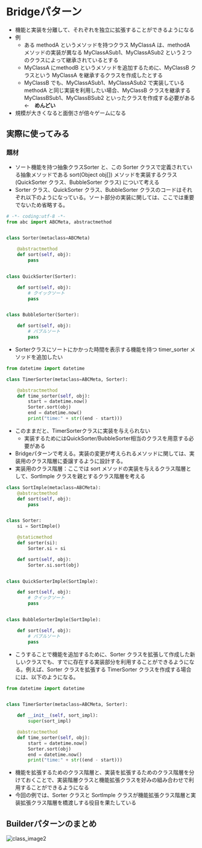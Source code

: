 # Bridgeパターン
- 機能と実装を分離して、それぞれを独立に拡張することができるようになる
- 例
  - ある methodA というメソッドを持つクラス MyClassA は、methodA メソッドの実装が異なる MyClassASub1、MyClassASub2 という２つのクラスによって継承されているとする
  - MyClassA にmethodB というメソッドを追加するために、MyClassB クラスという MyClassA を継承するクラスを作成したとする
  - MyClassB でも、MyClassASub1、MyClassASub2 で実装している methodA と同じ実装を利用したい場合、MyClassB クラスを継承する MyClassBSub1、MyClassBSub2 といったクラスを作成する必要がある　←　**めんどい**
- 規模が大きくなると面倒さが倍々ゲームになる

## 実際に使ってみる
### 題材
- ソート機能を持つ抽象クラスSorter と、この Sorter クラスで定義されている抽象メソッドである sort(Object obj[]) メソッドを実装するクラス (QuickSorter クラス、BubbleSorter クラス) について考える
- Sorter クラス、QuickSorter クラス、BubbleSorter クラスのコードはそれぞれ以下のようになっている。ソート部分の実装に関しては、ここでは重要でないため省略する。

```python
# -*- coding:utf-8 -*-
from abc import ABCMeta, abstractmethod


class Sorter(metaclass=ABCMeta)

    @abstractmethod
    def sort(self, obj):
        pass


class QuickSorter(Sorter):

    def sort(self, obj):
        # クイックソート
        pass


class BubbleSorter(Sorter):

    def sort(self, obj):
        # バブルソート
        pass
```

- Sorterクラスにソートにかかった時間を表示する機能を持つ timer_sorter メソッドを追加したい

```python
from datetime import datetime

class TimerSorter(metaclass=ABCMeta, Sorter):

    @abstractmethod
    def time_sorter(self, obj):
        start = datetime.now()
        Sorter.sort(obj)
        end = datetime.now()
        print("time:" + str((end - start)))
```

- このままだと、TimerSorterクラスに実装を与えられない
  - 実装するためにはQuickSorter/BubbleSorter相当のクラスを用意する必要がある
- Bridgeパターンで考える。実装の変更が考えられるメソッドに関しては、実装用のクラス階層に委譲するように設計する。
- 実装用のクラス階層：ここでは sort メソッドの実装を与えるクラス階層として、SortImple クラスを親とするクラス階層を考える

```python
class SortImple(metaclass=ABCMeta):
    @abstractmethod
    def sort(self, obj):
        pass


class Sorter:
    si = SortImple()

    @staticmethod
    def sorter(si):
        Sorter.si = si

    def sort(self, obj):
        Sorter.si.sort(obj)


class QuickSorterImple(SortImple):

    def sort(self, obj):
        # クイックソート
        pass


class BubbleSorterImple(SortImple):

    def sort(self, obj):
        # バブルソート
        pass

```

- こうすることで機能を追加するために、Sorter クラスを拡張して作成した新しいクラスでも、すでに存在する実装部分を利用することができるようになる。例えば、Sorter クラスを拡張する TimerSorter クラスを作成する場合には、以下のようになる。

```python
from datetime import datetime


class TimerSorter(metaclass=ABCMeta, Sorter):

    def __init__(self, sort_impl):
        super(sort_impl)

    @abstractmethod
    def time_sorter(self, obj):
        start = datetime.now()
        Sorter.sort(obj)
        end = datetime.now()
        print("time:" + str((end - start)))
```

- 機能を拡張するためのクラス階層と、実装を拡張するためのクラス階層を分けておくことで、実装階層クラスと機能拡張クラスを好みの組み合わせで利用することができるようになる
- 今回の例では、Sorter クラスと SortImple クラスが機能拡張クラス階層と実装拡張クラス階層を橋渡しする役目を果たしている



## Builderパターンのまとめ
![class_image2](./AbstractFactory.png)
